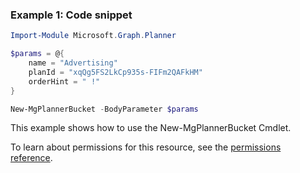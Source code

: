 ### Example 1: Code snippet

```powershellImport-Module Microsoft.Graph.Planner

$params = @{
	name = "Advertising"
	planId = "xqQg5FS2LkCp935s-FIFm2QAFkHM"
	orderHint = " !"
}

New-MgPlannerBucket -BodyParameter $params
```
This example shows how to use the New-MgPlannerBucket Cmdlet.
To learn about permissions for this resource, see the [permissions reference](/graph/permissions-reference).

